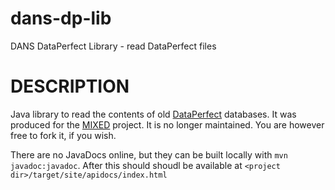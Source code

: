 dans-dp-lib
===========

DANS DataPerfect Library - read DataPerfect files

DESCRIPTION
===========

Java library to read the contents of old [DataPerfect] databases. It was produced for the [MIXED] project.
It is no longer maintained. You are however free to fork it, if you wish.

There are no JavaDocs online, but they can be built locally with `mvn javadoc:javadoc`. After this should 
shoudl be available at `<project dir>/target/site/apidocs/index.html`

[DataPerfect]: http://dataperfect.nl/CMS/index.php
[MIXED]: http://www.dans.knaw.nl/en/projects/mixed
